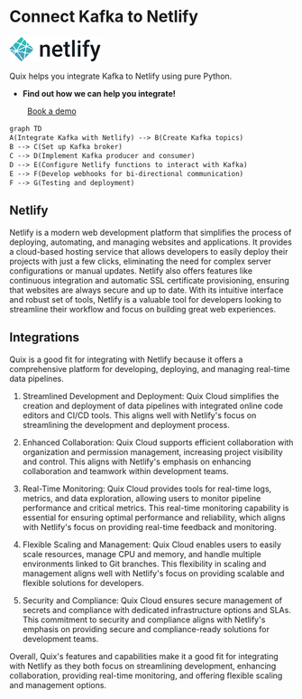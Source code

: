 # Connect Kafka to Netlify

![](./images/logo_1.jpg)

Quix helps you integrate Kafka to Netlify using pure Python.

<div class="grid cards blog-grid-card" markdown>

- __Find out how we can help you integrate!__

    <a class="md-button md-button--primary" href="https://share.hsforms.com/1iW0TmZzKQMChk0lxd_tGiw4yjw2?__hstc=175542013.2303933fbd746c0ac86d9ccbe9bc9100.1728383268831.1729603416735.1729620918855.31&__hssc=175542013.1.1729620918855&__hsfp=2132701734" target="_blank" style="margin:.5rem;">Book a demo</a>

</div>

```mermaid
graph TD
A(Integrate Kafka with Netlify) --> B(Create Kafka topics)
B --> C(Set up Kafka broker)
C --> D(Implement Kafka producer and consumer)
D --> E(Configure Netlify functions to interact with Kafka)
E --> F(Develop webhooks for bi-directional communication)
F --> G(Testing and deployment)
```

## Netlify

Netlify is a modern web development platform that simplifies the process of deploying, automating, and managing websites and applications. It provides a cloud-based hosting service that allows developers to easily deploy their projects with just a few clicks, eliminating the need for complex server configurations or manual updates. Netlify also offers features like continuous integration and automatic SSL certificate provisioning, ensuring that websites are always secure and up to date. With its intuitive interface and robust set of tools, Netlify is a valuable tool for developers looking to streamline their workflow and focus on building great web experiences.

## Integrations

Quix is a good fit for integrating with Netlify because it offers a comprehensive platform for developing, deploying, and managing real-time data pipelines. 

1. Streamlined Development and Deployment: Quix Cloud simplifies the creation and deployment of data pipelines with integrated online code editors and CI/CD tools. This aligns well with Netlify's focus on streamlining the development and deployment process.

2. Enhanced Collaboration: Quix Cloud supports efficient collaboration with organization and permission management, increasing project visibility and control. This aligns with Netlify's emphasis on enhancing collaboration and teamwork within development teams.

3. Real-Time Monitoring: Quix Cloud provides tools for real-time logs, metrics, and data exploration, allowing users to monitor pipeline performance and critical metrics. This real-time monitoring capability is essential for ensuring optimal performance and reliability, which aligns with Netlify's focus on providing real-time feedback and monitoring.

4. Flexible Scaling and Management: Quix Cloud enables users to easily scale resources, manage CPU and memory, and handle multiple environments linked to Git branches. This flexibility in scaling and management aligns well with Netlify's focus on providing scalable and flexible solutions for developers.

5. Security and Compliance: Quix Cloud ensures secure management of secrets and compliance with dedicated infrastructure options and SLAs. This commitment to security and compliance aligns with Netlify's emphasis on providing secure and compliance-ready solutions for development teams.

Overall, Quix's features and capabilities make it a good fit for integrating with Netlify as they both focus on streamlining development, enhancing collaboration, providing real-time monitoring, and offering flexible scaling and management options.

